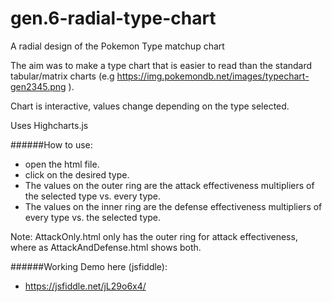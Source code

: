 # gen.6-radial-type-chart
A radial design of the Pokemon Type matchup chart


The aim was to make a type chart that is easier to read than the standard tabular/matrix charts (e.g  https://img.pokemondb.net/images/typechart-gen2345.png ).

Chart is interactive, values change depending on the type selected.

Uses Highcharts.js 


######How to use:
- open the html file.
- click on the desired type.
- The values on the outer ring are the attack effectiveness multipliers of the selected type vs. every type.
- The values on the inner ring are the defense effectiveness multipliers of every type vs. the selected type.

Note: AttackOnly.html only has the outer ring for attack effectiveness, where as AttackAndDefense.html shows both.

######Working Demo here (jsfiddle):
- https://jsfiddle.net/jL29o6x4/
